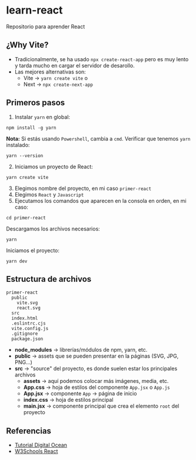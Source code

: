 # learn-react
Repositorio para aprender React

## ¿Why Vite?

- Tradicionalmente, se ha usado `npx create-react-app` pero es muy lento y tarda mucho en cargar el servidor de desarollo.
- Las mejores alternativas son:
  - Vite -> `yarn create vite` o
  - Next -> `npx create-next-app`

## Primeros pasos
1. Instalar `yarn` en global:
```
npm install -g yarn
```
**Nota:** Si estás usando `Powershell`, cambia a `cmd`.
Verificar que tenemos `yarn` instalado:
```
yarn --version
```
2. Iniciamos un proyecto de React:
```
yarn create vite
```
3. Elegimos nombre del proyecto, en mi caso `primer-react`
4. Elegimos `React` y `Javascript`
5. Ejecutamos los comandos que aparecen en la consola en orden, en mi caso:
```
cd primer-react
```
Descargamos los archivos necesarios:
```
yarn
```
Iniciamos el proyecto:
```
yarn dev
``` 
## Estructura de archivos
```
primer-react
  public
    vite.svg
    react.svg
  src
  index.html
  .eslintrc.cjs
  vite.config.js
  .gitignore
  package.json
```

- **node_modules** -> librerías/módulos de npm, yarn, etc. 
- **public** -> assets que se pueden presentar en la páginas (SVG, JPG, PNG...)
- **src** -> "source" del proyecto, es donde suelen estar los principales archivos
  - **assets** -> aquí podemos colocar más imágenes, media, etc.
  - **App.css** -> hoja de estilos del componente `App.jsx` o `App.js`
  - **App.jsx** -> componente `App` -> página de inicio
  - **index.css** -> hoja de estilos principal
  - **main.jsx** -> componente principal que crea el elemento `root` del proyecto
    

## Referencias

- [Tutorial Digital Ocean](https://www.digitalocean.com/community/tutorials/how-to-set-up-a-react-project-with-vite)
- [W3Schools React](https://www.w3schools.com/react/react_render.asp)